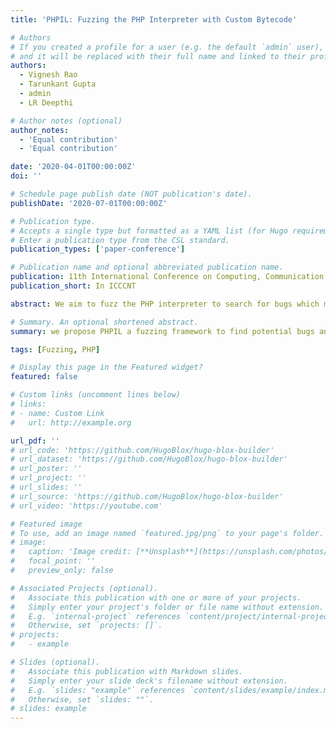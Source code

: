 ```yaml
---
title: 'PHPIL: Fuzzing the PHP Interpreter with Custom Bytecode'

# Authors
# If you created a profile for a user (e.g. the default `admin` user), write the username (folder name) here
# and it will be replaced with their full name and linked to their profile.
authors:
  - Vignesh Rao
  - Tarunkant Gupta
  - admin
  - LR Deepthi

# Author notes (optional)
author_notes:
  - 'Equal contribution'
  - 'Equal contribution'

date: '2020-04-01T00:00:00Z'
doi: ''

# Schedule page publish date (NOT publication's date).
publishDate: '2020-07-01T00:00:00Z'

# Publication type.
# Accepts a single type but formatted as a YAML list (for Hugo requirements).
# Enter a publication type from the CSL standard.
publication_types: ['paper-conference']

# Publication name and optional abbreviated publication name.
publication: 11th International Conference on Computing, Communication and Networking Technologies
publication_short: In ICCCNT

abstract: We aim to fuzz the PHP interpreter to search for bugs which may or may not be able to compromise the security of the interpreter and the system it is running on. In our research we propose to implement a fuzzing framework for the standard implementation of the PHP interpreter. What makes our fuzzer different from other PHP interpreter fuzzers is its ability to create syntactically and semantically correct code samples. We found in our research that most of the available PHP interpreter fuzzers, although able to create syntactically correct code samples, are unable to produce semantic correctness. We created our own intermediate language composed of custom opcodes, which is used by the code generator to generate the code samples. Code generator is governed by the rules which make sure that the resulting code follows the PHP syntax and symmetric conventions. The mutator is driven by the code generator and it performs the mutation on the generated intermediate language. We created a corpus which is used to store the desired code samples on which further mutations can be performed. Thus new inputs are generated by performing mutations to the code which increases the coverage, thus maximizing the chances of finding vulnerabilities. The lifter lifts the mutated intermediate language sample to the php code before feeding to the interpreter. The execution of the php code sample is monitored for any unexpected behaviour of the interpreter. A report is formed in case of any unexpected behaviour.

# Summary. An optional shortened abstract.
summary: we propose PHPIL a fuzzing framework to find potential bugs and vulnerabilities in the PHP interpreter. Unlike previous work PHPIL generates both syntactically and semantically correct PHP code samples, using an intermediate language composed of custom opcodes. The code generator, governed by rules ensuring PHP syntax and conventions, drives the mutator to perform mutations on the generated intermediate language. These mutated samples are then lifted to PHP code, executed, and monitored for any unexpected behavior, with a report generated if any anomalies are detected.

tags: [Fuzzing, PHP]

# Display this page in the Featured widget?
featured: false

# Custom links (uncomment lines below)
# links:
# - name: Custom Link
#   url: http://example.org

url_pdf: ''
# url_code: 'https://github.com/HugoBlox/hugo-blox-builder'
# url_dataset: 'https://github.com/HugoBlox/hugo-blox-builder'
# url_poster: ''
# url_project: ''
# url_slides: ''
# url_source: 'https://github.com/HugoBlox/hugo-blox-builder'
# url_video: 'https://youtube.com'

# Featured image
# To use, add an image named `featured.jpg/png` to your page's folder.
# image:
#   caption: 'Image credit: [**Unsplash**](https://unsplash.com/photos/pLCdAaMFLTE)'
#   focal_point: ''
#   preview_only: false

# Associated Projects (optional).
#   Associate this publication with one or more of your projects.
#   Simply enter your project's folder or file name without extension.
#   E.g. `internal-project` references `content/project/internal-project/index.md`.
#   Otherwise, set `projects: []`.
# projects:
#   - example

# Slides (optional).
#   Associate this publication with Markdown slides.
#   Simply enter your slide deck's filename without extension.
#   E.g. `slides: "example"` references `content/slides/example/index.md`.
#   Otherwise, set `slides: ""`.
# slides: example
---
```


<!-- {{% callout note %}}
Click the _Cite_ button above to demo the feature to enable visitors to import publication metadata into their reference management software.
{{% /callout %}}

{{% callout note %}}
Create your slides in Markdown - click the _Slides_ button to check out the example.
{{% /callout %}}

Add the publication's **full text** or **supplementary notes** here. You can use rich formatting such as including [code, math, and images](https://docs.hugoblox.com/content/writing-markdown-latex/). -->
